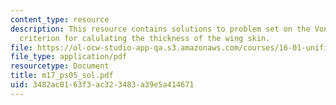 ```yaml
---
content_type: resource
description: This resource contains solutions to problem set on the Von Mises Yield
  criterion for calulating the thickness of the wing skin.
file: https://ol-ocw-studio-app-qa.s3.amazonaws.com/courses/16-01-unified-engineering-i-ii-iii-iv-fall-2005-spring-2006/3482ac0163f3ac323483a39e5a414671_m17_ps05_sol.pdf
file_type: application/pdf
resourcetype: Document
title: m17_ps05_sol.pdf
uid: 3482ac01-63f3-ac32-3483-a39e5a414671
---
```

